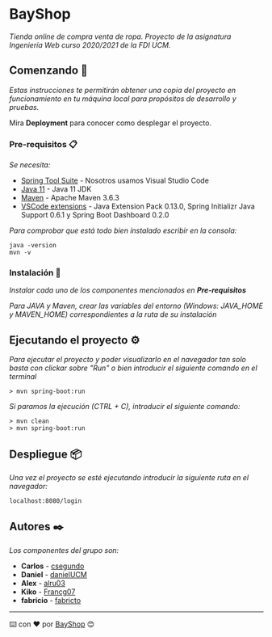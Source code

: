 # BayShop
_Tienda online de compra venta de ropa. Proyecto de la asignatura Ingeniería Web curso 2020/2021 de la FDI UCM._

## Comenzando 🚀

_Estas instrucciones te permitirán obtener una copia del proyecto en funcionamiento en tu máquina local para propósitos de desarrollo y pruebas._

Mira **Deployment** para conocer como desplegar el proyecto.


### Pre-requisitos 📋

_Se necesita:_
* [Spring Tool Suite](https://spring.io/tools) - Nosotros usamos Visual Studio Code
* [Java 11](https://jdk.java.net/) - Java 11 JDK
* [Maven](https://maven.apache.org/download.cgi) - Apache Maven 3.6.3
* [VSCode extensions](#) - Java Extension Pack 0.13.0, Spring Initializr Java Support 0.6.1 y Spring Boot Dashboard 0.2.0

_Para comprobar que está todo bien instalado escribir en la consola:_

```
java -version
mvn -v
```

### Instalación 🔧

_Instalar cada uno de los componentes mencionados en **Pre-requisitos**_

_Para JAVA y Maven, crear las variables del entorno (Windows: JAVA_HOME y MAVEN_HOME) correspondientes a la ruta de su instalación_


## Ejecutando el proyecto ⚙️

_Para ejecutar el proyecto y poder visualizarlo en el navegador tan solo basta con clickar sobre "Run" o bien introducir el siguiente comando en el terminal_

```
> mvn spring-boot:run
```

_Si paramos la ejecución (CTRL + C), introducir el siguiente comando:_

```
> mvn clean
> mvn spring-boot:run
```


## Despliegue 📦

_Una vez el proyecto se esté ejecutando introducir la siguiente ruta en el navegador:_

```
localhost:8080/login
```


## Autores ✒️

_Los componentes del grupo son:_

* **Carlos** - [csegundo](https://github.com/csegundo)
* **Daniel** - [danielUCM](https://github.com/danielUCM)
* **Alex** - [alru03](https://github.com/alru03)
* **Kiko** - [Francg07](https://github.com/Francg07)
* **fabricio** - [fabricto](https://github.com/fabricto)


---
⌨️ con ❤️ por [BayShop](https://github.com/csegundo/BayShop) 😊
